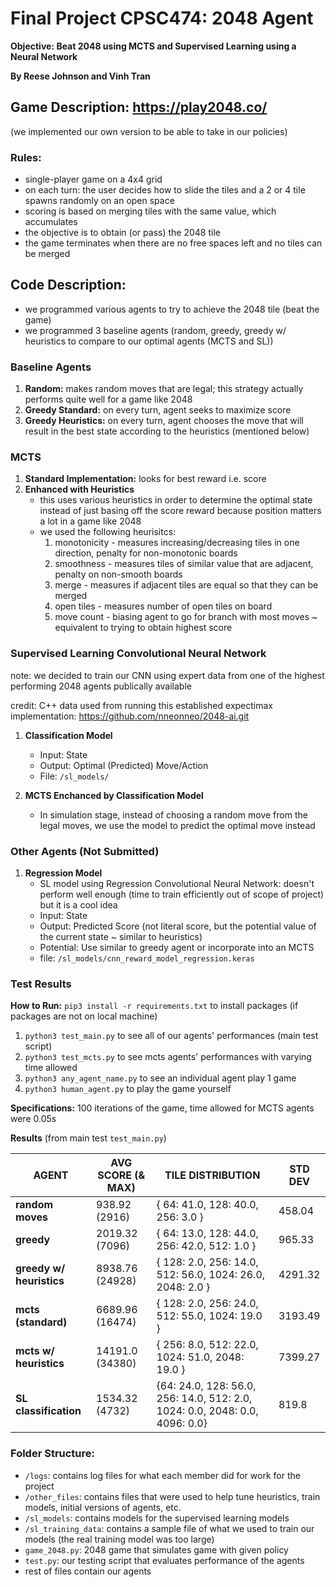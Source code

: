 # Final Project CPSC474: 2048 Agent
**Objective: Beat 2048 using MCTS and Supervised Learning using a Neural Network**

**By Reese Johnson and Vinh Tran**

## Game Description: https://play2048.co/
(we implemented our own version to be able to take in our policies)

### Rules:
- single-player game on a 4x4 grid
- on each turn: the user decides how to slide the tiles and a 2 or 4 tile spawns randomly on an open space
- scoring is based on merging tiles with the same value, which accumulates 
- the objective is to obtain (or pass) the 2048 tile 
- the game terminates when there are no free spaces left and no tiles can be merged

## Code Description:
- we programmed various agents to try to achieve the 2048 tile (beat the game)
- we programmed 3 baseline agents (random, greedy, greedy w/ heuristics to compare to our optimal agents (MCTS and SL))

### Baseline Agents 
1. **Random:** makes random moves that are legal; this strategy actually performs quite well for a game like 2048
2. **Greedy Standard:** on every turn, agent seeks to maximize score
3. **Greedy Heuristics:** on every turn, agent chooses the move that will result in the best state according to the heuristics (mentioned below)

### MCTS
1. **Standard Implementation:** looks for best reward i.e. score
2. **Enhanced with Heuristics**
    - this uses various heuristics in order to determine the optimal state instead of just basing off the score reward because position matters a lot in a game like 2048
    - we used the following heurisitcs:
      1. monotonicity - measures increasing/decreasing tiles in one direction, penalty for non-monotonic boards
      2. smoothness - measures tiles of similar value that are adjacent, penalty on non-smooth boards
      3. merge - measures if adjacent tiles are equal so that they can be merged
      4. open tiles - measures number of open tiles on board
      5. move count - biasing agent to go for branch with most moves ~ equivalent to trying to obtain highest score
   
### Supervised Learning Convolutional Neural Network
note: we decided to train our CNN using expert data from one of the highest performing 2048 agents publically available

credit: C++ data used from running this established expectimax implementation: https://github.com/nneonneo/2048-ai.git 

1. **Classification Model**
    - Input: State
    - Output: Optimal (Predicted) Move/Action
    - File: `/sl_models/`
      
2. **MCTS Enchanced by Classification Model**
    - In simulation stage, instead of choosing a random move from the legal moves, we use the model to predict the optimal move instead
  
### Other Agents (Not Submitted)

1. **Regression Model**
   - SL model using Regression Convolutional Neural Network: doesn't perform well enough (time to train efficiently out of scope of project) but it is a cool idea
   - Input: State
   - Output: Predicted Score (not literal score, but the potential value of the current state ~ similar to heuristics)
   - Potential: Use similar to greedy agent or incorporate into an MCTS
   - file: `/sl_models/cnn_reward_model_regression.keras`

### Test Results

**How to Run:** `pip3 install -r requirements.txt` to install packages (if packages are not on local machine)
1. `python3 test_main.py` to see all of our agents' performances (main test script)
2. `python3 test_mcts.py` to see mcts agents' performances with varying time allowed
3. `python3 any_agent_name.py` to see an individual agent play 1 game
4. `python3 human_agent.py` to play the game yourself

**Specifications:** 100 iterations of the game, time allowed for MCTS agents were 0.05s 

**Results** (from main test `test_main.py`)

| AGENT | AVG SCORE (& MAX) | TILE DISTRIBUTION | STD DEV |
| --- | --- | --- | --- |
| **random moves** | 938.92 (2916) | { 64: 41.0, 128: 40.0, 256: 3.0 } |  458.04 |
| **greedy** | 2019.32 (7096) | { 64: 13.0, 128: 44.0, 256: 42.0, 512: 1.0 } | 965.33 |
| **greedy w/ heuristics** | 8938.76 (24928) | { 128: 2.0, 256: 14.0, 512: 56.0, 1024: 26.0, 2048: 2.0 } | 4291.32 |
| **mcts (standard)** | 6689.96 (16474) | { 128: 2.0, 256: 24.0, 512: 55.0, 1024: 19.0 } | 3193.49 |
| **mcts w/ heuristics** | 14191.0 (34380) | { 256: 8.0, 512: 22.0, 1024: 51.0, 2048: 19.0 } | 7399.27 |
| **SL classification** |1534.32 (4732)|{64: 24.0, 128: 56.0, 256: 14.0, 512: 2.0, 1024: 0.0, 2048: 0.0, 4096: 0.0} |819.8 |


### Folder Structure:
- `/logs`: contains log files for what each member did for work for the project
- `/other_files`: contains files that were used to help tune heuristics, train models, initial versions of agents, etc.
- `/sl_models`: contains models for the supervised learning models
- `/sl_training_data`: contains a sample file of what we used to train our models (the real training model was too large)
- `game_2048.py`: 2048 game that simulates game with given policy
- `test.py`: our testing script that evaluates performance of the agents
- rest of files contain our agents
